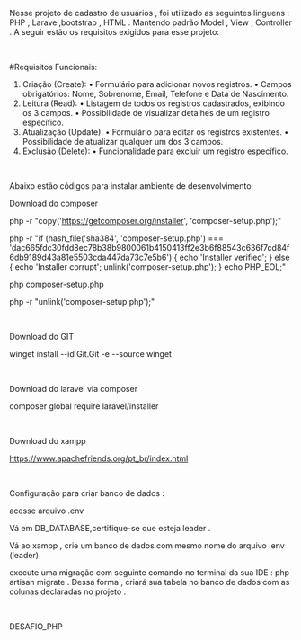 Nesse projeto de cadastro de usuários , foi utilizado as seguintes linguens : PHP , Laravel,bootstrap , HTML . Mantendo padrão Model , View , Controller . A seguir estão os requisitos exigidos para esse projeto:

<br>

#Requisitos Funcionais:
1. Criação (Create):
• Formulário para adicionar novos registros.
• Campos obrigatórios: Nome, Sobrenome, Email, Telefone e Data de Nascimento.
2. Leitura (Read):
• Listagem de todos os registros cadastrados, exibindo os 3 campos.
• Possibilidade de visualizar detalhes de um registro específico.
3. Atualização (Update):
• Formulário para editar os registros existentes.
• Possibilidade de atualizar qualquer um dos 3 campos.
4. Exclusão (Delete):
• Funcionalidade para excluir um registro específico.

<br>

Abaixo estão códigos para instalar ambiente de desenvolvimento:

Download do composer

php -r "copy('https://getcomposer.org/installer', 'composer-setup.php');"



php -r "if (hash_file('sha384', 'composer-setup.php') === 'dac665fdc30fdd8ec78b38b9800061b4150413ff2e3b6f88543c636f7cd84f6db9189d43a81e5503cda447da73c7e5b6') { echo 'Installer verified'; } else { echo 'Installer corrupt'; unlink('composer-setup.php'); } echo PHP_EOL;"


php composer-setup.php


php -r "unlink('composer-setup.php');"


<br>


Download do GIT 

winget install --id Git.Git -e --source winget 

<br>




Download do laravel via composer 

composer global require laravel/installer



<br>

Download do xampp


https://www.apachefriends.org/pt_br/index.html



<br>


Configuração para criar banco de dados :

acesse arquivo .env 

Vá em DB_DATABASE,certifique-se que esteja leader . 

Vá ao xampp , crie um banco de dados com mesmo nome do arquivo .env (leader)

execute uma migração com seguinte comando no terminal da sua IDE : php artisan migrate . Dessa forma , criará sua tabela no banco de dados com as colunas declaradas no projeto . 


<br>



D E S A F I O _ P H P 
 
 
